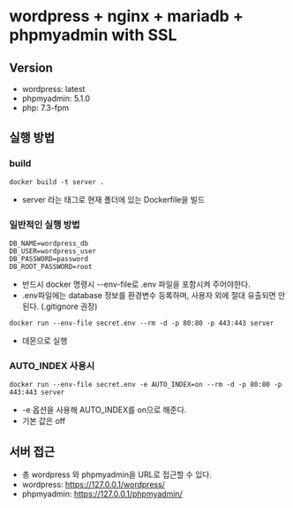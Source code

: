 # wordpress + nginx + mariadb + phpmyadmin with SSL 

## Version
* wordpress: latest
* phpmyadmin: 5.1.0
* php: 7.3-fpm

## 실행 방법

### build
```
docker build -t server .
```
* server 라는 태그로 현재 폴더에 있는 Dockerfile을 빌드

### 일반적인 실행 방법
```
DB_NAME=wordpress_db
DB_USER=wordpress_user
DB_PASSWORD=password
DB_ROOT_PASSWORD=root
```
* 반드시 docker 명령시 --env-file로 .env 파일을 포함시켜 주어야한다. 
* .env파일에는 database 정보를 환경변수 등록하며, 사용자 외에 절대 유출되면 안된다. (.gitignore 권장)

```
docker run --env-file secret.env --rm -d -p 80:80 -p 443:443 server
```
* 데몬으로 실행

### AUTO_INDEX 사용시
```
docker run --env-file secret.env -e AUTO_INDEX=on --rm -d -p 80:80 -p 443:443 server
```
* -e 옵션을 사용해 AUTO_INDEX를 on으로 해준다. 
* 기본 값은 off

## 서버 접근
* 총 wordpress 와 phpmyadmin을 URL로 접근할 수 있다.
* wordpress: https://127.0.0.1/wordpress/
* phpmyadmin: https://127.0.0.1/phpmyadmin/
